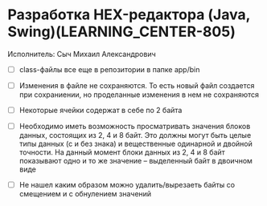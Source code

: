 # Разработка HEX-редактора (Java, Swing)(LEARNING_CENTER-805)

Исполнитель: Сыч Михаил Александрович

- [ ] class-файлы все еще в репозитории в папке app/bin

- [ ] Изменения в файле не сохраняются. То есть новый файл создается при сохраниении, но проделанные изменения в нем не сохраняются

- [ ] Некоторые ячейки содержат в себе по 2 байта

- [ ] Необходимо иметь возможность просматривать значения блоков данных, состоящих из 2, 4 и 8 байт. Это должны могут быть целые типы данных (с и без знака) и вещественные одинарной и двойной точности. На данный момент блоки данных из  2, 4 и 8 байт показывают одно и то же значение – выделенный байт в двоичном виде

- [ ] Не нашел каким образом можно удалить/вырезаеть байты со смещением и с обнулением значений
